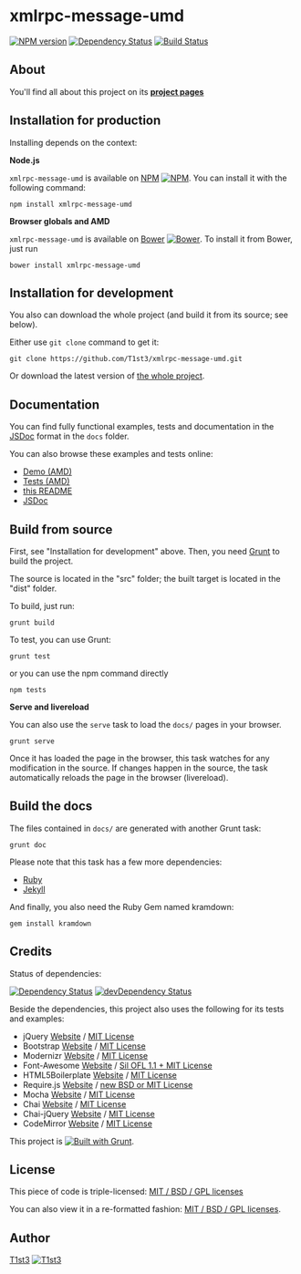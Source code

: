 xmlrpc-message-umd
==================


[![NPM version](https://badge.fury.io/js/xmlrpc-message-umd.png)](http://badge.fury.io/js/xmlrpc-message-umd)
[![Dependency Status](https://david-dm.org/t1st3/xmlrpc-message-umd.svg?theme=shields.io)](https://david-dm.org/t1st3/xmlrpc-message-umd)
[![Build Status](https://travis-ci.org/T1st3/xmlrpc-message-umd.png?branch=master)](https://travis-ci.org/T1st3/xmlrpc-message-umd)



About
---
You'll find all about this project on its **[project pages](http://t1st3.github.io/xmlrpc-message-umd/)**



Installation for production
---
Installing depends on the context:

**Node.js**

`xmlrpc-message-umd` is available on [NPM](https://www.npmjs.org/package/xmlrpc-message-umd)
[![NPM](http://t1st3.github.io/xmlrpc-message-umd/assets/img/vendor/npm-16x16.png)](https://www.npmjs.org/package/xmlrpc-message-umd).
You can install it with the following command:

    npm install xmlrpc-message-umd


**Browser globals and AMD**


`xmlrpc-message-umd` is available on [Bower](http://bower.io/)
[![Bower](http://t1st3.github.io/xmlrpc-message-umd/assets/img/vendor/bower-16x16.png)](https://bower.io/). 
To install it from Bower, just run 

    bower install xmlrpc-message-umd


Installation for development
---
You also can download the whole project (and build it from its source; see below).

Either use `git clone` command to get it:

    git clone https://github.com/T1st3/xmlrpc-message-umd.git

Or download the latest version of [the whole project](https://github.com/T1st3/xmlrpc-message-umd/archive/master.zip).




Documentation
---
You can find fully functional examples, tests and documentation in the [JSDoc](http://usejsdoc.org/) format in the `docs` folder.

You can also browse these examples and tests online:

- [Demo (AMD)](http://t1st3.github.io/xmlrpc-message-umd/)
- [Tests (AMD)](http://t1st3.github.io/xmlrpc-message-umd/amd_tests.html)
- [this README](http://t1st3.github.io/xmlrpc-message-umd/readme.html)
- [JSDoc](http://t1st3.github.io/xmlrpc-message-umd/jsdoc/index.html)



Build from source
---
First, see "Installation for development" above.
Then, you need [Grunt](http://gruntjs.com/) to build the project.

The source is located in the "src" folder; the built target is located in the "dist" folder.

To build, just run:

    grunt build

To test, you can use Grunt:

    grunt test

or you can use the npm command directly

    npm tests


**Serve and livereload**

You can also use the `serve` task to load the `docs/` pages in your browser.

    grunt serve

Once it has loaded the page in the browser, this task watches for any modification in the source.
If changes happen in the source, the task automatically reloads the page in the browser (livereload).



Build the docs
---
The files contained in `docs/` are generated with another Grunt task:

    grunt doc

Please note that this task has a few more dependencies:

* [Ruby](https://www.ruby-lang.org/)
* [Jekyll](http://jekyllrb.com/)

And finally, you also need the Ruby Gem named kramdown:

    gem install kramdown



Credits
---
Status of dependencies:

[![Dependency Status](https://david-dm.org/t1st3/xmlrpc-message-umd.svg?theme=shields.io)](https://david-dm.org/t1st3/xmlrpc-message-umd)
[![devDependency Status](https://david-dm.org/t1st3/xmlrpc-message-umd/dev-status.svg?theme=shields.io)](https://david-dm.org/t1st3/xmlrpc-message-umd#info=devDependencies)


Beside the dependencies, this project also uses the following for its tests and examples:

* jQuery [Website](http://jquery.com/) / [MIT License](https://github.com/jquery/jquery/blob/master/MIT-LICENSE.txt)
* Bootstrap [Website](http://getbootstrap.com/) / [MIT License](https://github.com/twbs/bootstrap/blob/master/LICENSE-MIT)
* Modernizr [Website](http://modernizr.com/) / [MIT License](http://modernizr.com/license/)
* Font-Awesome [Website](http://fontawesome.io/) / [Sil OFL 1.1 + MIT License](http://fontawesome.io/license/)
* HTML5Boilerplate [Website](http://html5boilerplate.com/) / [MIT License](https://github.com/h5bp/html5-boilerplate/blob/master/LICENSE.md)
* Require.js [Website](http://requirejs.org/) / [new BSD or MIT License](https://github.com/jrburke/requirejs/blob/master/LICENSE)
* Mocha [Website](http://visionmedia.github.io/mocha/) / [MIT License](https://github.com/visionmedia/mocha/blob/master/LICENSE)
* Chai [Website](http://chaijs.com/) / [MIT License](https://github.com/chaijs/chai)
* Chai-jQuery [Website](https://github.com/chaijs/chai-jquery) / [MIT License](https://github.com/chaijs/chai-jquery/blob/master/LICENSE)
* CodeMirror [Website](http://codemirror.net/) / [MIT License](https://github.com/marijnh/CodeMirror/blob/master/LICENSE)


This project is [![Built with Grunt](https://cdn.gruntjs.com/builtwith.png)](http://gruntjs.com/).





License
---
This piece of code is triple-licensed: [MIT / BSD / GPL licenses](https://github.com/T1st3/xmlrpc-message-umd/blob/master/LICENSE.md)

You can also view it in a re-formatted fashion: [MIT / BSD / GPL licenses](http://t1st3.github.io/xmlrpc-message-umd/license.html).



Author
---
[T1st3](https://github.com/T1st3/)
[![T1st3](http://t1st3.github.io/xmlrpc-message-umd/assets/img/gravatar-16x16.png)](https://github.com/T1st3/)
